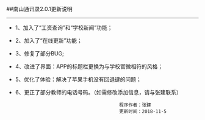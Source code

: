 ##南山通讯录2.0.1更新说明

***
+ 1、加入了“工资查询”和“学校新闻”功能；
+ 2、加入了“在线更新”功能；
+ 3、修复了部分BUG;
+ 4、改进了界面：APP的标题栏更换为与学校官微相符的风格；
+ 5、优化了体验：解决了苹果手机没有回退键的问题；
+ 6、更正了部分教师的电话号码。（如需修改添加信息，请与张建联系）

                                            程序作者：张建
                                            更新时间：2018-11-5